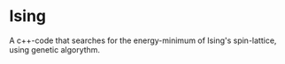 # Ising
A c++-code that searches for the energy-minimum of Ising's spin-lattice, using genetic algorythm.
